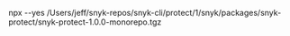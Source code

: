npx --yes /Users/jeff/snyk-repos/snyk-cli/protect/1/snyk/packages/snyk-protect/snyk-protect-1.0.0-monorepo.tgz
